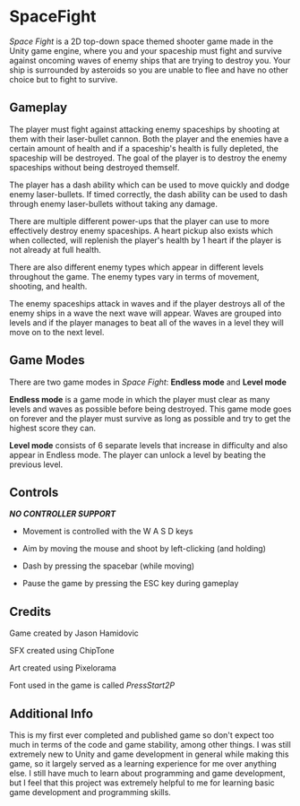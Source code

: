 # SpaceFight
*Space Fight* is a 2D top-down space themed shooter game made in the Unity game engine, where you and your spaceship must fight and survive against oncoming waves of enemy ships that are trying to destroy you. Your ship is surrounded by asteroids so you are unable to flee and have no other choice but to fight to survive.
## Gameplay
The player must fight against attacking enemy spaceships by shooting at them with their laser-bullet cannon. Both the player and the enemies have a certain amount of health and if a spaceship's health is fully depleted, the spaceship will be destroyed. The goal of the player is to destroy the enemy spaceships without being destroyed themself.

The player has a dash ability which can be used to move quickly and dodge enemy laser-bullets. If timed correctly, the dash ability can be used to dash through enemy laser-bullets without taking any damage.

There are multiple different power-ups that the player can use to more effectively destroy enemy spaceships. A heart pickup also exists which when collected, will replenish the player's health by 1 heart if the player is not already at full health.

There are also different enemy types which appear in different levels throughout the game. The enemy types vary in terms of movement, shooting, and health.

The enemy spaceships attack in waves and if the player destroys all of the enemy ships in a wave the next wave will appear. Waves are grouped into levels and if the player manages to beat all of the waves in a level they will move on to the next level.
## Game Modes
There are two game modes in *Space Fight*: **Endless mode** and **Level mode**

**Endless mode** is a game mode in which the player must clear as many levels and waves as possible before being destroyed. This game mode goes on forever and the player must survive as long as possible and try to get the highest score they can.

**Level mode** consists of 6 separate levels that increase in difficulty and also appear in Endless mode. The player can unlock a level by beating the previous level.
## Controls
***NO CONTROLLER SUPPORT***

- Movement is controlled with the W A S D keys

- Aim by moving the mouse and shoot by left-clicking (and holding)

- Dash by pressing the spacebar (while moving)

- Pause the game by pressing the ESC key during gameplay
## Credits
Game created by Jason Hamidovic

SFX created using ChipTone

Art created using Pixelorama

Font used in the game is called *PressStart2P*
## Additional Info
This is my first ever completed and published game so don't expect too much in terms of the code and game stability, among other things. I was still extremely new to Unity and game development in general while making this game, so it largely served as a learning experience for me over anything else. I still have much to learn about programming and game development, but I feel that this project was extremely helpful to me for learning basic game development and programming skills.
